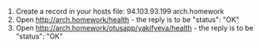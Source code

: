 1. Create a record in your hosts file: 94.103.93.199 arch.homework
2. Open http://arch.homework/health - the reply is to be "status": "OK"
3. Open http://arch.homework/otusapp/yakifyeva/health - the reply is to be "status": "OK"
